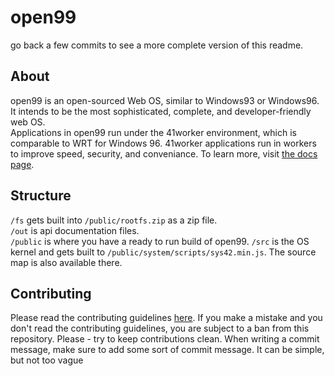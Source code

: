 # open99
go back a few commits to see a more complete version of this readme.
## About
open99 is an open-sourced Web OS, similar to Windows93 or Windows96. It intends to be the most sophisticated, complete, and developer-friendly web OS.  
Applications in open99 run under the 41worker environment, which is comparable to WRT for Windows 96. 41worker applications run in workers to improve speed, security, and conveniance. To learn more, visit [the docs page](https://docs.open99.ga/api/41worker).
## Structure
`/fs` gets built into `/public/rootfs.zip` as a zip file.  
`/out` is api documentation files.  
`/public` is where you have a ready to run build of open99.
`/src` is the OS kernel and gets built to `/public/system/scripts/sys42.min.js`. The source map is also available there.

## Contributing
Please read the contributing guidelines [here](CONTRIBUTING.md). If you make a mistake and you don't read the contributing guidelines, you are subject to a ban from this repository. Please - try to keep contributions clean. When writing a commit message, make sure to add some sort of commit message. It can be simple, but not too vague